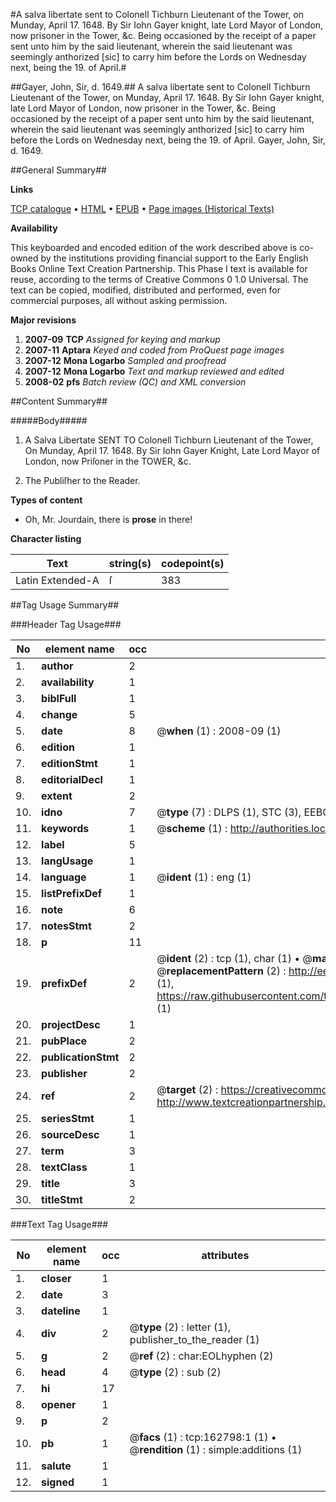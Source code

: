 #A salva libertate sent to Colonell Tichburn Lieutenant of the Tower, on Munday, April 17. 1648. By Sir Iohn Gayer knight, late Lord Mayor of London, now prisoner in the Tower, &c. Being occasioned by the receipt of a paper sent unto him by the said lieutenant, wherein the said lieutenant was seemingly anthorized [sic] to carry him before the Lords on Wednesday next, being the 19. of April.#

##Gayer, John, Sir, d. 1649.##
A salva libertate sent to Colonell Tichburn Lieutenant of the Tower, on Munday, April 17. 1648. By Sir Iohn Gayer knight, late Lord Mayor of London, now prisoner in the Tower, &c. Being occasioned by the receipt of a paper sent unto him by the said lieutenant, wherein the said lieutenant was seemingly anthorized [sic] to carry him before the Lords on Wednesday next, being the 19. of April.
Gayer, John, Sir, d. 1649.

##General Summary##

**Links**

[TCP catalogue](http://www.ota.ox.ac.uk/tcp/)  • 
[HTML](http://tei.it.ox.ac.uk/tcp/Texts-HTML/free/A85/A85873.html)  • 
[EPUB](http://tei.it.ox.ac.uk/tcp/Texts-EPUB/free/A85/A85873.epub) • 
[Page images (Historical Texts)](https://data.historicaltexts.jisc.ac.uk/view?pubId=eebo-99869496e&pageId=eebo-99869496e-162798-1)

**Availability**

This keyboarded and encoded edition of the
	       work described above is co-owned by the institutions
	       providing financial support to the Early English Books
	       Online Text Creation Partnership. This Phase I text is
	       available for reuse, according to the terms of Creative
	       Commons 0 1.0 Universal. The text can be copied,
	       modified, distributed and performed, even for
	       commercial purposes, all without asking permission.

**Major revisions**

1. __2007-09__ __TCP__ *Assigned for keying and markup*
1. __2007-11__ __Aptara__ *Keyed and coded from ProQuest page images*
1. __2007-12__ __Mona Logarbo__ *Sampled and proofread*
1. __2007-12__ __Mona Logarbo__ *Text and markup reviewed and edited*
1. __2008-02__ __pfs__ *Batch review (QC) and XML conversion*

##Content Summary##

#####Body#####

1. A Salva Libertate
SENT TO
Colonell Tichburn Lieutenant of the Tower,
On Munday, April 17. 1648.
By Sir Iohn Gayer Knight,
Late Lord Mayor of London, now Priſoner
in the TOWER, &c.

1. The Publiſher to the Reader.

**Types of content**

  * Oh, Mr. Jourdain, there is **prose** in there!

**Character listing**


|Text|string(s)|codepoint(s)|
|---|---|---|
|Latin Extended-A|ſ|383|

##Tag Usage Summary##

###Header Tag Usage###

|No|element name|occ|attributes|
|---|---|---|---|
|1.|__author__|2||
|2.|__availability__|1||
|3.|__biblFull__|1||
|4.|__change__|5||
|5.|__date__|8| @__when__ (1) : 2008-09 (1)|
|6.|__edition__|1||
|7.|__editionStmt__|1||
|8.|__editorialDecl__|1||
|9.|__extent__|2||
|10.|__idno__|7| @__type__ (7) : DLPS (1), STC (3), EEBO-CITATION (1), PROQUEST (1), VID (1)|
|11.|__keywords__|1| @__scheme__ (1) : http://authorities.loc.gov/ (1)|
|12.|__label__|5||
|13.|__langUsage__|1||
|14.|__language__|1| @__ident__ (1) : eng (1)|
|15.|__listPrefixDef__|1||
|16.|__note__|6||
|17.|__notesStmt__|2||
|18.|__p__|11||
|19.|__prefixDef__|2| @__ident__ (2) : tcp (1), char (1)  •  @__matchPattern__ (2) : ([0-9\-]+):([0-9IVX]+) (1), (.+) (1)  •  @__replacementPattern__ (2) : http://eebo.chadwyck.com/downloadtiff?vid=$1&page=$2 (1), https://raw.githubusercontent.com/textcreationpartnership/Texts/master/tcpchars.xml#$1 (1)|
|20.|__projectDesc__|1||
|21.|__pubPlace__|2||
|22.|__publicationStmt__|2||
|23.|__publisher__|2||
|24.|__ref__|2| @__target__ (2) : https://creativecommons.org/publicdomain/zero/1.0/ (1), http://www.textcreationpartnership.org/docs/. (1)|
|25.|__seriesStmt__|1||
|26.|__sourceDesc__|1||
|27.|__term__|3||
|28.|__textClass__|1||
|29.|__title__|3||
|30.|__titleStmt__|2||


###Text Tag Usage###

|No|element name|occ|attributes|
|---|---|---|---|
|1.|__closer__|1||
|2.|__date__|3||
|3.|__dateline__|1||
|4.|__div__|2| @__type__ (2) : letter (1), publisher_to_the_reader (1)|
|5.|__g__|2| @__ref__ (2) : char:EOLhyphen (2)|
|6.|__head__|4| @__type__ (2) : sub (2)|
|7.|__hi__|17||
|8.|__opener__|1||
|9.|__p__|2||
|10.|__pb__|1| @__facs__ (1) : tcp:162798:1 (1)  •  @__rendition__ (1) : simple:additions (1)|
|11.|__salute__|1||
|12.|__signed__|1||
